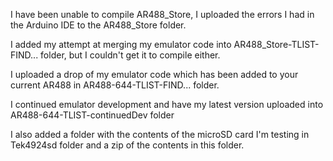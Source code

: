 I have been unable to compile AR488_Store, I uploaded the errors I had in the Arduino IDE to the AR488_Store folder.

I added my attempt at merging my emulator code into AR488_Store-TLIST-FIND... folder, but I couldn't get it to compile either.

I uploaded a drop of my emulator code which has been added to your current AR488 in AR488-644-TLIST-FIND... folder.

I continued emulator development and have my latest version uploaded into AR488-644-TLIST-continuedDev folder

I also added a folder with the contents of the microSD card I'm testing in Tek4924sd folder and a zip of the contents in this folder.
